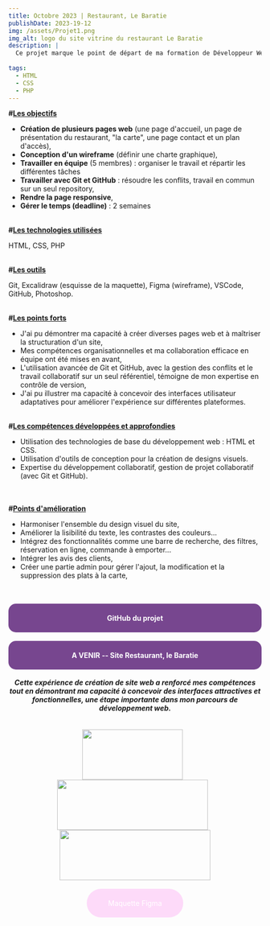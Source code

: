 ```yaml
---
title: Octobre 2023 | Restaurant, Le Baratie
publishDate: 2023-19-12
img: /assets/Projet1.png 
img_alt: logo du site vitrine du restaurant Le Baratie
description: |
  Ce projet marque le point de départ de ma formation de Développeur Web. L'objectif était de concevoir le site vitrine d'un restaurant fictif à travers plusieurs pages web. 
  
tags:
  - HTML
  - CSS
  - PHP
---
```



<strong>#<u>Les objectifs</u></strong>

- <strong>Création de plusieurs pages web</strong> (une page d'accueil, un page de présentation du restaurant, "la carte", une page contact et un plan d'accès),
- <strong>Conception d'un wireframe</strong> (définir une charte graphique),
- <strong>Travailler en équipe</strong> (5 membres) : organiser le travail et répartir les différentes tâches
- <strong>Travailler avec Git et GitHub</strong> : résoudre les conflits, travail en commun sur un seul repository,
- <strong>Rendre la page responsive</strong>,
- <strong>Gérer le temps (deadline)</strong> : 2 semaines


<br>
<strong>#<u>Les technologies utilisées</u></strong>

HTML, CSS, PHP


<br>
<strong>#<u>Les outils</u></strong>

Git, Excalidraw (esquisse de la maquette), Figma (wireframe), VSCode, GitHub, Photoshop.

<br>
<strong>#<u>Les points forts</u></strong>

- J'ai pu démontrer ma capacité à créer diverses pages web et à maîtriser la structuration d'un site,
- Mes compétences organisationnelles et ma collaboration efficace en équipe ont été mises en avant,
- L'utilisation avancée de Git et GitHub, avec la gestion des conflits et le travail collaboratif sur un seul référentiel, témoigne de mon expertise en contrôle de version,
- J'ai pu illustrer ma capacité à concevoir des interfaces utilisateur adaptatives pour améliorer l'expérience sur différentes plateformes.

<br>
<strong>#<u>Les compétences développées et approfondies</u></strong><br>

- Utilisation des technologies de base du développement web : HTML et CSS.<br>
- Utilisation d'outils de conception pour la création de designs visuels.<br>
- Expertise du développement collaboratif, gestion de projet collaboratif (avec Git et GitHub).
<br>

<br>
<strong>#<u>Points d'amélioration</u></strong>

- Harmoniser l'ensemble du design visuel du site,
-  Améliorer la lisibilité du texte, les contrastes des couleurs...
- Intégrez des fonctionnalités comme une barre de recherche, des filtres, réservation en ligne, commande à emporter...
- Intégrer les avis des clients,
- Créer une partie admin pour gérer l'ajout, la modification et la suppression des plats à la carte,



<br>
<br>
<div style="background-color: #77468f; color: #ffffff; padding: 20px; border-radius: 15px; text-align: center;">
    <strong><a href="https://github.com/yoyodes1000/Projet-Resto-Baratie" target="_blank" rel="noopener noreferrer" style="color: #ffffff; text-decoration: none;">GitHub du projet</a></strong>
</div>

<br>
<div style="background-color: #77468f; color: #ffffff; padding: 20px; border-radius: 15px; text-align: center;">
    <strong>A VENIR -- Site Restaurant, le Baratie</strong>
</div>

<br>
<strong><em><center>Cette expérience de création de site web a renforcé mes compétences tout en démontrant ma capacité à concevoir des interfaces attractives et fonctionnelles, une étape importante dans mon parcours de développement web.</em></strong><br>
<br>
<br>
<img src="/assets/P1_Screen2.jpg" width="200" height="100" style="vertical-align: middle; margin-right: 10px;">
<img src="/assets/P1_Screen1.jpg" width="300" height="100" style="vertical-align: middle; margin-right: 10px;">
<img src="/assets/P1_Screen3.jpg" width="300" height="100" ><br>
<br>

<style>
    .maquette-div {
        background-color: rgba(253,152,239,0.35);
        color: #ffffff;
        padding: 20px;
        border-radius: 40px;
        text-align: center;
        width: 30%;
        margin: auto;
        transition: background-color 0.3s, color 0.3s;
        text-decoration: none;
    }

    .maquette-div a {
    color: inherit;
    text-decoration: none;
    }

    .maquette-div:hover {
        background-color: #ffffff;
        color: rgba(253,152,239,0.35);
        text-decoration: none;
    }
</style>

<div class="maquette-div">
    <a href="https://www.figma.com/file/ypcnBd04OCt4qacE9qm4bp/Restaurant-Le-Baratie?type=design&node-id=0-1&mode=design&t=QI1XaWt01opdlx16-0" target="_blank" rel="noopener noreferrer">Maquette Figma</a>
</div>

